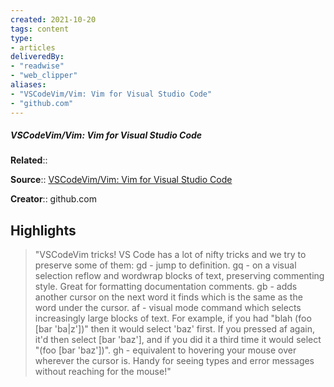 ```yaml
---
created: 2021-10-20
tags: content
type: 
- articles
deliveredBy: 
- "readwise"
- "web_clipper"
aliases:
- "VSCodeVim/Vim: Vim for Visual Studio Code"
- "github.com"
---
```

##### VSCodeVim/Vim: Vim for Visual Studio Code

**Related**:: 

**Source**:: [VSCodeVim/Vim: Vim for Visual Studio Code](https://github.com/VSCodeVim/Vim#input-method)

**Creator**:: github.com

## Highlights
  
> "VSCodeVim tricks!
> VS Code has a lot of nifty tricks and we try to preserve some of them:
> gd - jump to definition.
> gq - on a visual selection reflow and wordwrap blocks of text, preserving commenting style. Great for formatting documentation comments.
> gb - adds another cursor on the next word it finds which is the same as the word under the cursor.
> af - visual mode command which selects increasingly large blocks of text. For example, if you had "blah (foo [bar 'ba|z'])" then it would select 'baz' first. If you pressed af again, it'd then select [bar 'baz'], and if you did it a third time it would select "(foo [bar 'baz'])".
> gh - equivalent to hovering your mouse over wherever the cursor is. Handy for seeing types and error messages without reaching for the mouse!" 

